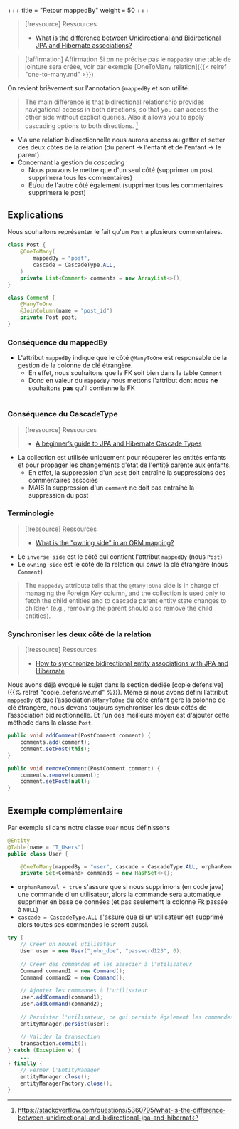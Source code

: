 +++
title = "Retour mappedBy"
weight = 50
+++

> [!ressource] Ressources
> - [What is the difference between Unidirectional and Bidirectional JPA and Hibernate associations?](https://stackoverflow.com/questions/5360795/what-is-the-difference-between-unidirectional-and-bidirectional-jpa-and-hibernat)

> [!affirmation] Affirmation
> Si on ne précise pas le `mappedBy` une table de jointure sera créée, voir par exemple [OneToMany relation]({{< relref "one-to-many.md" >}})


On revient brièvement sur l'annotation `@mappedBy` et son utilité.

> The main difference is that bidirectional relationship provides navigational access in both directions, so that you can access the other side without explicit queries. Also it allows you to apply cascading options to both directions. [^1]

[^1]: https://stackoverflow.com/questions/5360795/what-is-the-difference-between-unidirectional-and-bidirectional-jpa-and-hibernat

- Via une relation bidirectionnelle nous aurons access au getter et setter des deux côtés de la relation (du parent -> l'enfant et de l'enfant -> le parent)
- Concernant la gestion du *cascading*
  - Nous pouvons le mettre que d'un seul côté (supprimer un post supprimera tous les commentaires)
  - Et/ou de l'autre côté également (supprimer tous les commentaires supprimera le post)
  
## Explications

Nous souhaitons représenter le fait qu'un `Post` a plusieurs commentaires.

```java
class Post {
    @OneToMany(
        mappedBy = "post",
        cascade = CascadeType.ALL,
    )
    private List<Comment> comments = new ArrayList<>();
}
```

```java
class Comment {
    @ManyToOne
    @JoinColumn(name = "post_id")
    private Post post;
}
```

### Conséquence du mappedBy
- L'attribut `mappedBy` indique que le côté `@ManyToOne` est responsable de la gestion de la colonne de clé étrangère.
  -  En effet, nous souhaitons que la FK soit bien dans la table `Comment`
  -  Donc en valeur du `mappedBy` nous mettons l'attribut dont nous **ne** souhaitons **pas** qu'il contienne la FK <br><br>

### Conséquence du CascadeType
> [!ressource] Ressources
> - [A beginner’s guide to JPA and Hibernate Cascade Types](https://vladmihalcea.com/a-beginners-guide-to-jpa-and-hibernate-cascade-types/)

- La collection est utilisée uniquement pour récupérer les entités enfants et pour propager les changements d'état de l'entité parente aux enfants.
  - En effet, la suppression d'un `post` doit entraîné la suppressions des commentaires associés
  - MAIS la suppression d'un `comment` ne doit pas entraîné la suppression du post

### Terminologie 

> [!ressource] Ressources
> - [What is the "owning side" in an ORM mapping?](https://stackoverflow.com/a/21068644/9399016)

- Le `inverse side` est le côté qui contient l'attribut `mappedBy` (nous `Post`)
- Le `owning side` est le côté de la relation qui *onws* la clé étrangère (nous `Comment`)

> The `mappedBy` attribute tells that the `@ManyToOne` side is in charge of managing the Foreign Key column, and the collection is used only to fetch the child entities and to cascade parent entity state changes to children (e.g., removing the parent should also remove the child entities).


### Synchroniser les deux côté de la relation

> [!ressource] Ressources
> - [How to synchronize bidirectional entity associations with JPA and Hibernate](https://vladmihalcea.com/jpa-hibernate-synchronize-bidirectional-entity-associations/)

Nous avons déjà évoqué le sujet dans la section dédiée [copie defensive]({{% relref "copie_defensive.md" %}}). 
Même si nous avons défini l’attribut `mappedBy` et que l’association `@ManyToOne` du côté enfant gère la colonne de clé étrangère, nous devons toujours synchroniser les deux côtés de l’association bidirectionnelle. Et l'un des meilleurs moyen est d'ajouter cette méthode dans la classe `Post`.

```java
public void addComment(PostComment comment) {
    comments.add(comment);
    comment.setPost(this);
}

public void removeComment(PostComment comment) {
    comments.remove(comment);
    comment.setPost(null);
}
```

## Exemple complémentaire

Par exemple si dans notre classe `User` nous définissons
```java
@Entity
@Table(name = "T_Users")
public class User {

    @OneToMany(mappedBy = "user", cascade = CascadeType.ALL, orphanRemoval = true)
    private Set<Command> commands = new HashSet<>();
```

- `orphanRemoval = true` s'assure que si nous supprimons (en code java) une commande d'un utilisateur, alors la commande sera automatique supprimer en base de données (et pas seulement la colonne Fk passée à `NULL`)
- `cascade = CascadeType.ALL` s'assure que si un utilisateur est supprimé alors toutes ses commandes le seront aussi.

```java
try {
    // Créer un nouvel utilisateur
    User user = new User("john_doe", "password123", 0);
    
    // Créer des commandes et les associer à l'utilisateur
    Command command1 = new Command();
    Command command2 = new Command();
    
    // Ajouter les commandes à l'utilisateur
    user.addCommand(command1);
    user.addCommand(command2);
    
    // Persister l'utilisateur, ce qui persiste également les commandes
    entityManager.persist(user);
    
    // Valider la transaction
    transaction.commit();
} catch (Exception e) {
    ...
} finally {
    // Fermer l'EntityManager
    entityManager.close();
    entityManagerFactory.close();
}
```
